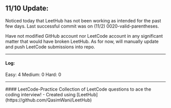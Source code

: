## 11/10 Update:
Noticed today that LeetHub has not been working as intended for the past few days. Last successful commit was on (11/2) 0020-valid-parentheses.

Have not modified GitHub account nor LeetCode account in any significant matter that would have broken LeetHub. As for now, will manually update and push LeetCode submissions into repo.

<hr/>

#### Log:
Easy: 4
Medium: 0
Hard: 0

<hr/>
#### LeetCode-Practice
Collection of LeetCode questions to ace the coding interview! - Created using [LeetHub](https://github.com/QasimWani/LeetHub)
